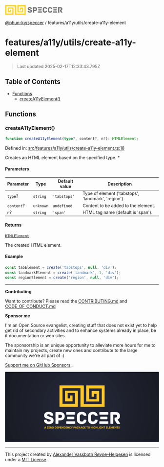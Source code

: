 <div>
  <img alt="SPECCER logo" src="https://raw.githubusercontent.com/phun-ky/speccer/main/public/logo-speccer-horizontal-colored-package.svg?raw=true" style="max-height:32px;" />
</div>

[@phun-ky/speccer](../../../README.md) / features/a11y/utils/create-a11y-element

# features/a11y/utils/create-a11y-element

> Last updated 2025-02-17T12:33:43.795Z

## Table of Contents

- [Functions](#functions)
  - [createA11yElement()](#createa11yelement)

## Functions

### createA11yElement()

```ts
function createA11yElement(type?, content?, n?): HTMLElement;
```

Defined in: [src/features/a11y/utils/create-a11y-element.ts:18](https://github.com/phun-ky/speccer/blob/main/src/features/a11y/utils/create-a11y-element.ts#L18)

Creates an HTML element based on the specified type. \*

#### Parameters

| Parameter  | Type      | Default value | Description                                         |
| ---------- | --------- | ------------- | --------------------------------------------------- |
| `type`?    | `string`  | `'tabstops'`  | Type of element ('tabstops', 'landmark', 'region'). |
| `content`? | `unknown` | `undefined`   | Content to be added to the element.                 |
| `n`?       | `string`  | `'span'`      | HTML tag name (default is 'span').                  |

#### Returns

[`HTMLElement`](https://developer.mozilla.org/docs/Web/API/HTMLElement)

The created HTML element.

#### Example

```ts
const tabElement = create('tabstops', null, 'div');
const landmarkElement = create('landmark', 1, 'div');
const regionElement = create('region', null, 'div');
```

---

**Contributing**

Want to contribute? Please read the [CONTRIBUTING.md](https://github.com/phun-ky/speccer/blob/main/CONTRIBUTING.md) and [CODE_OF_CONDUCT.md](https://github.com/phun-ky/speccer/blob/main/CODE_OF_CONDUCT.md)

**Sponsor me**

I'm an Open Source evangelist, creating stuff that does not exist yet to help get rid of secondary activities and to enhance systems already in place, be it documentation or web sites.

The sponsorship is an unique opportunity to alleviate more hours for me to maintain my projects, create new ones and contribute to the large community we're all part of :)

[Support me on GitHub Sponsors](https://github.com/sponsors/phun-ky).

![Speccer banner, with logo and slogan: A zero dependency package to annotate or highlight elements](https://github.com/phun-ky/speccer/blob/main/public/speccer-banner.png?raw=true)

---

This project created by [Alexander Vassbotn Røyne-Helgesen](http://phun-ky.net) is licensed under a [MIT License](https://choosealicense.com/licenses/mit/).

